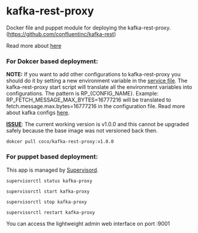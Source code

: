 # kafka-rest-proxy

Docker file and puppet module for deploying the kafka-rest-proxy. (https://github.com/confluentinc/kafka-rest)

Read more about [here](http://docs.confluent.io/1.0/installation.html#installation-yum)


### For Dokcer based deployment:
__NOTE:__ If you want to add other configurations to kafka-rest-proxy you should do it by setting a new environment variable in the [service file](https://github.com/Financial-Times/up-service-files/blob/master/kafka-rest-proxy%40.service). The kafka-rest-proxy start script will translate all the environment variables into configurations. The pattern is RP_{CONFIG_NAME}. Example: RP_FETCH_MESSAGE_MAX_BYTES=16777216 will be translated to fetch.message.max.bytes=16777216 in the configuration file. Read more about kafka configs [here](https://kafka.apache.org/082/documentation.html).

[__ISSUE__](https://github.com/Financial-Times/kafka-proxy/issues/11): The current working version is v1.0.0 and this cannot be upgraded safely because the base image was not versioned back then.

```dokcer pull coco/kafka-rest-proxy:v1.0.0```

### For puppet based deployment:

This app is managed by [Supervisord](https://github.com/Supervisor/supervisor).

```
supervisorctl status kafka-proxy

supervisorctl start kafka-proxy

supervisorctl stop kafka-proxy

supervisorctl restart kafka-proxy

```

You can access the lightweight admin web interface on port :9001
